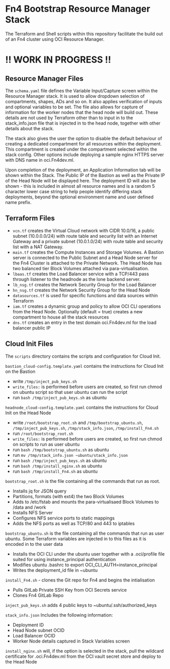# Fn4 Bootstrap Resource Manager Stack
The Terraform and Shell scripts within this repository facilitate the build out of an Fn4 cluster using OCI Resource Manager.



# !! WORK IN PROGRESS !!

## Resource Manager Files
The `schema.yaml` file defines the Variable Input/Capture screen within the Resource Manager stack.  It is used to allow dropdown selection of compartments, shapes, ADs and so on.  It also applies verification of inputs and optional variables to be set. The file also allows for capture of information for the worker nodes that the head node will build out.  These details are not used by Terraform other than to input in to the stack_info.json file that is injected in to the head node, together with other details about the stack.

The stack also gives the user the option to disable the default behaviour of creating a dedicated compartment for all resources within the deployment.  This compartment is created under the compartment selected within the stack config.  Other options include deploying a sample nginx HTTPS server with DNS name in oci.Fn4dev.ml.

Upon completion of the deployment, an Application Information tab will be shown within the Stack.  The Public IP of the Bastion as well as the Private IP of the Head Node will be displayed here.  The deployment ID will also be shown - this is included in almost all resource names and is a random 5 character lower case string to help people identify differing stack deployments, beyond the optional environment name and user defined name prefix.
## Terraform Files

- `vcn.tf` creates the Virtual Cloud network with CIDR 10.0/16, a public subnet (10.0.0.0/24) with route table and security list with an Internet Gateway and a private subnet (10.0.1.0/24) with route table and security list with a NAT Gateway.
- `main.tf` creates the Compute Instances and Storage Volumes.  A Bastion server is connected to the Public Subnet and a Head Node server for the Fn4 Cluster is attached to the Private Network.  The Head Node has two balanced tier Block Volumes attached via para-virtualisation.
- `lbaas.tf` creates the Load Balancer service with a TCP/443 pass through listener to the headnode as the lone backend server.
- `lb_nsg.tf` creates the Network Security Group for the Load Balancer
- `hn_nsg.tf` creates the Network Security Group for the Head Node
- `datasources.tf` is used for specific functions and data sources within Terraform
- `iam.tf` creates a dynamic group and policy to allow OCI CLI operations from the Head Node.  Optionally (default = true) creates a new compartment to house all the stack resources
- `dns.tf` creates an entry in the test domain oci.Fn4dev.ml for the load balancer public IP

## Cloud Init Files
The `scripts` directory contains the scripts and configuration for Cloud Init.

`bastion_cloud-config.template.yaml` contains the instructions for Cloud Init on the Bastion
- write `/tmp/inject_pub_keys.sh`
- `write_files:` is performed before users are created, so first run chmod on ubuntu script so that user ubuntu can run the script
- run `bash /tmp/inject_pub_keys.sh` as ubuntu

`headnode_cloud-config.template.yaml` contains the instructions for Cloud Init on the Head Node
- write `/root/bootstrap_root.sh` and `/tmp/bootstrap_ubuntu.sh`, `/tmp/inject_pub_keys.sh`, `/tmp/stack_info.json`, `/tmp/install_Fn4.sh`
- run `/root/bootstrap_root.sh`
- `write_files:` is performed before users are created, so first run chmod on scripts to run as user ubuntu
- run `bash /tmp/bootstrap_ubuntu.sh` as ubuntu
- run `mv /tmp/stack_info.json ~ubuntu/stack_info.json`
- run `bash /tmp/inject_pub_keys.sh` as ubuntu
- run `bash /tmp/install_nginx.sh` as ubuntu
- run `bash /tmp/install_Fn4.sh` as ubuntu


`bootstrap_root.sh` is the file containing all the commands that run as root.
- Installs jq for JSON query
- Partitions, formats (with ext4) the two Block Volumes
- Adds to /etc/fstab and mounts the para-virtualisaed Block Volumes to /data and /work
- Installs NFS Server
- Configures NFS service ports to static mappings
- Adds the NFS ports as well as TCP/80 and 443 to iptables

`bootstrap_ubuntu.sh` is the file containing all the commands that run as user ubuntu.  Some Terraform variables are injected in to this files as it is encoded in to the user data
- Installs the OCI CLI under the ubuntu user together with a .oci/profile file suited for using instance_principal authentication
- Modifies ubuntu .bashrc to export OCI_CLI_AUTH=instance_principal
- Writes the deployment_id file in ~ubuntu

`install_Fn4.sh` - clones the Git repo for Fn4 and begins the intialisation
- Pulls GitLab Private SSH Key from OCI Secrets service
- Clones Fn4 GitLab Repo

`inject_pub_keys.sh` adds 4 public keys to ~ubuntu/.ssh/authorized_keys

`stack_info.json` Includes the following information:
- Deployment ID
- Head Node subnet OCID
- Load Balancer OCID
- Worker Node details captured in Stack Variables screen

`install_nginx.sh` will, if the option is selected in the stack, pull the wildcard certificate for .oci.Fn4dev.ml from the OCI vault secret store and deploy to the Head Node